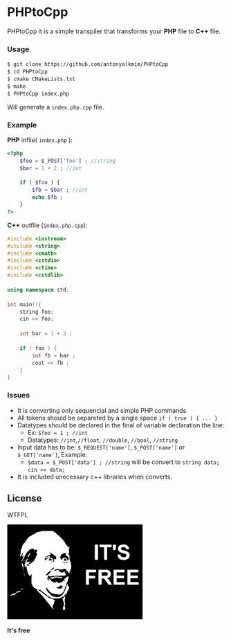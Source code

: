 # PHPtoCpp

PHPtoCpp it is a simple transpiler that transforms your **PHP** file to **C++** file.

### Usage
```sh
$ git clone https://github.com/antonyalkmim/PHPtoCpp
$ cd PHPtoCpp
$ cmake CMakeLists.txt
$ make
$ PHPtoCpp index.php
```
Will generate a ```index.php.cpp``` file.

### Example

**PHP** infile( ```index.php``` ):
```php
<?php
    $foo = $_POST['foo'] ; //string
    $bar = 1 + 2 ; //int

    if ( $foo ) {
        $fb = $bar ; //int
        echo $fb ;
    }
?>
```

**C++** outfile (```index.php.cpp```):
```cpp
#include <iostream>
#include <string>
#include <cmath>
#include <cstdio>
#include <ctime>
#include <cstdlib>

using namespace std;

int main(){
    string foo;
    cin >> foo;

    int bar = 1 + 2 ;

    if ( foo ) {
        int fb = bar ;
        cout << fb ;
    }
}
```


### Issues
- It is converting only sequencial and simple PHP commands
- All tokens should be separeted by a single space ```if ( true ) { ... } ```
- Datatypes should be declared in the final of variable declaration the line:
  - Ex: ```$foo = 1 ; //int```
  - Datatypes: ```//int```,```//float```, ```//double```, ```//bool```, ```//string```
- Input data has to be: ```$_REQUEST['name']```, ```$_POST['name']``` or ```$_GET['name']```, Example:
  - ```$data = $_POST['data'] ; //string``` will be convert to ```string data; cin >> data;```
- It is included unecessary c++ libraries when converts.


License
----
WTFPL

![alt tag](https://github.com/antonyalkmim/PHPtoCpp/blob/master/its_free.jpg)

**It's free**
